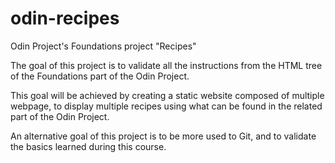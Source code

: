 # odin-recipes
Odin Project's Foundations project "Recipes"

The goal of this project is to validate all the instructions from the HTML tree of the Foundations part of the Odin Project.

This goal will be achieved by creating a static website composed of multiple webpage, to display multiple recipes using what can be found in the related part of the Odin Project.

An alternative goal of this project is to be more used to Git, and to validate the basics learned during this course.